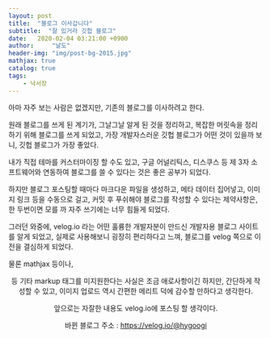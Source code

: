```yaml
---
layout: post
title:  "블로그 이사갑니다"
subtitle:  "잘 있거라 깃헙 블로그"
date:   2020-02-04 03:21:00 +0900
author:     "날도"
header-img: "img/post-bg-2015.jpg"
mathjax: true
catalog: true
tags: 
    - 낙서장
---
```


아마 자주 보는 사람은 없겠지만, 기존의 블로그를 이사하려고 한다.

원래 블로그를 쓰게 된 계기가, 그날그날 알게 된 것을 정리하고, 복잡한 머릿속을 정리하기 위해 블로그를 쓰게 되었고, 
가장 개발자스러운 깃헙 블로그가 어떤 것이 있을까 보니, 깃헙 블로그가 가장 좋았다.

내가 직접 테마를 커스터마이징 할 수도 있고, 구글 어널리틱스, 디스쿠스 등 제 3자 소프트웨어와 연동하여 블로그를 쓸 수 있다는 것은 좋은 공부가 되었다.

하지만 블로그 포스팅할 때마다 마크다운 파일을 생성하고, 메타 데이터 집어넣고, 이미지 링크 등을 수동으로 걸고, 커밋 후 푸쉬해야 블로그를 작성할 수 
있다는 제약사항은, 한 두번이면 모를 까 자주 쓰기에는 너무 힘들게 되었다.

그러던 와중에, velog.io 라는 어떤 훌륭한 개발자분이 만드신 개발자용 블로그 사이트를 알게 되었고, 실제로 사용해보니 굉장히 편리하다고 느껴, 블로그를 velog 
쪽으로 이전을 결심하게 되었다.

물론 mathjax 등이나, <center> 등 기타 markup 태그를 미지원한다는 사실은 조금 애로사항이긴 하지만, 간단하게 작성할 수 있고, 이미지 업로드 역시 간편한 메리트 덕에 
감수할 만하다고 생각한다.

앞으로는 자잘한 내용도 velog.io에 포스팅 할 생각이다.

바뀐 블로그 주소 : 
<https://velog.io/@hygoogi>
